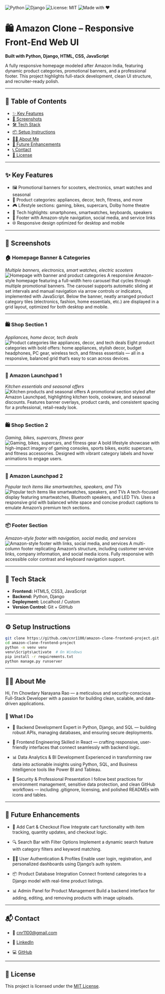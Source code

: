 ![Python](https://img.shields.io/badge/Python-3.11-blue?logo=python)
![Django](https://img.shields.io/badge/Django-4.2-green?logo=django)
![License: MIT](https://img.shields.io/badge/License-MIT-yellow.svg)
![Made with ❤️](https://img.shields.io/badge/Made%20with-%E2%9D%A4-red)

# 🛍️ Amazon Clone – Responsive Front-End Web UI  
**Built with Python, Django, HTML, CSS, JavaScript**

A fully responsive homepage modeled after Amazon India, featuring dynamic product categories, promotional banners, and a professional footer. This project highlights full-stack development, clean UI structure, and recruiter-ready polish.

---

## 🧭 Table of Contents

- [✨ Key Features](#-key-features)
- [📸 Screenshots](#-screenshots)
- [🛠️ Tech Stack](#-tech-stack)
- [📦 Setup Instructions](#%EF%B8%8F-setup-instructions)
- [🙋‍♂️ About Me](#%EF%B8%8F-about-me)
- [🧪 Future Enhancements](#-future-enhancements)
- [📞 Contact](#-contact)
- [📜 License](#-license)

---

## ✨ Key Features

- 🖼️ Promotional banners for scooters, electronics, smart watches and seasonal  
- 🧃 Product categories: appliances, decor, tech, fitness, and more  
- 🎮 Lifestyle sections: gaming, bikes, supercars, Dolby home theatre  
- 📱 Tech highlights: smartphones, smartwatches, keyboards, speakers  
- 🧾 Footer with Amazon-style navigation, social media, and service links  
- 🌐 Responsive design optimized for desktop and mobile  

---

## 📸 Screenshots

### 🏠 Homepage Banner & Categories 
*Multiple banners, electronics, smart watches, electric scooters* 
![Homepage with banner and product categories](assets/homesection.png)
A responsive Amazon-style homepage featuring a full-width hero carousel that cycles through multiple promotional banners. The carousel supports automatic sliding at set intervals and manual navigation via arrow controls or indicators, implemented with JavaScript. Below the banner, neatly arranged product category tiles (electronics, fashion, home essentials, etc.) are displayed in a grid layout, optimized for both desktop and mobile.

---

### 🛍️ Shop Section 1  
*Appliances, home decor, tech deals*  
![Product categories like appliances, decor, and tech deals](assets/shopsection1.png)
Eight product categories with bold offers: home appliances, stylish decor, budget headphones, PC gear, wireless tech, and fitness essentials — all in a responsive, balanced grid that’s easy to scan across devices.

---

### 🚀 Amazon Launchpad 1  
*Kitchen essentials and seasonal offers*  
![Kitchen products and seasonal offers](assets/amazonlaunchpad1.png)
A promotional section styled after Amazon Launchpad, highlighting kitchen tools, cookware, and seasonal discounts. Features banner overlays, product cards, and consistent spacing for a professional, retail-ready look.

---

### 🛍️ Shop Section 2  
*Gaming, bikes, supercars, fitness gear*  
![Gaming, bikes, supercars, and fitness gear](assets/shopsection2.png)
A bold lifestyle showcase with high-impact imagery of gaming consoles, sports bikes, exotic supercars, and fitness accessories. Designed with vibrant category labels and hover animations to engage users.

---

### 🚀 Amazon Launchpad 2  
*Popular tech items like smartwatches, speakers, and TVs*  
![Popular tech items like smartwatches, speakers, and TVs](assets/amazonlaunchpad2.png)
A tech-focused display featuring smartwatches, Bluetooth speakers, and LED TVs. Uses a responsive grid with balanced white space and concise product captions to emulate Amazon’s premium tech sections.

---

### 📦 Footer Section  
*Amazon-style footer with navigation, social media, and services*  
![Amazon-style footer with links, social media, and services](assets/footersection.png)
A multi-column footer replicating Amazon’s structure, including customer service links, company information, and social media icons. Fully responsive with accessible color contrast and keyboard navigation support.

---

## 🧰 Tech Stack

- **Frontend:** HTML5, CSS3, JavaScript
- **Backend:** Python, Django
- **Deployment:** Localhost / Custom
- **Version Control:** Git + GitHub

---

## ⚙️ Setup Instructions

```bash
git clone https://github.com/cnr1100/amazon-clone-frontend-project.git
cd amazon-clone-frontend-project
python -m venv venv
venv\Scripts\activate  # On Windows
pip install -r requirements.txt
python manage.py runserver
```

---

## 🙋‍♂️ About Me

Hi, I’m Chowdary Narayana Rao — a meticulous and security-conscious Full-Stack Developer with a passion for building clean, scalable, and data-driven applications.

### 💼 What I Do

- 🧠 Backend Development Expert in Python, Django, and SQL — building robust APIs, managing databases, and ensuring secure deployments.

- 🎨 Frontend Engineering Skilled in React — crafting responsive, user-friendly interfaces that connect seamlessly with backend logic.

- 📊 Data Analytics & BI Development Experienced in transforming raw data into actionable insights using Python, SQL, and Business Intelligence tools like Power BI and Tableau.

- 🔐 Security & Professional Presentation I follow best practices for environment management, sensitive data protection, and clean GitHub workflows — including .gitignore, licensing, and polished READMEs with icons and tables.
  
---

## 🧪 Future Enhancements

- 🛒 Add Cart & Checkout Flow Integrate cart functionality with item tracking, quantity updates, and checkout logic.

- 🔍 Search Bar with Filter Options Implement a dynamic search feature with category filters and keyword matching.

- 🧑‍💼 User Authentication & Profiles Enable user login, registration, and personalized dashboards using Django’s auth system.

- 📦 Product Database Integration Connect frontend categories to a Django model with real-time product listings.

- 📊 Admin Panel for Product Management Build a backend interface for adding, editing, and removing products with image uploads.


---

## 📬 Contact

- 📧 [cnr1100@gmail.com](mailto:cnr1100@gmail.com)

- 🔗 [LinkedIn](https://www.linkedin.com/in/cnr1100)  

- 💻 [GitHub](https://github.com/cnr1100)

---

## 📜 License

This project is licensed under the [MIT License](LICENSE).
